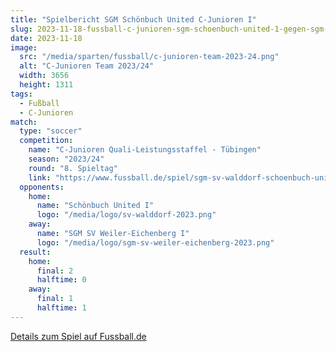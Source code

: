 ```yaml
---
title: "Spielbericht SGM Schönbuch United C-Junioren I"
slug: 2023-11-18-fussball-c-junioren-sgm-schoenbuch-united-1-gegen-sgm-sv-weiler-eichenberg-1
date: 2023-11-18
image:
  src: "/media/sparten/fussball/c-junioren-team-2023-24.png"
  alt: "C-Junioren Team 2023/24"
  width: 3656
  height: 1311
tags:
  - Fußball
  - C-Junioren
match:
  type: "soccer"
  competition:
    name: "C-Junioren Quali-Leistungsstaffel - Tübingen"
    season: "2023/24"
    round: "8. Spieltag"
    link: "https://www.fussball.de/spiel/sgm-sv-walddorf-schoenbuch-united-i-sgm-sv-weiler-eichenberg-i/-/spiel/02MSHA9IS8000000VS5489B4VV7JEO4N#!/"
  opponents:
    home:
      name: "Schönbuch United I"
      logo: "/media/logo/sv-walddorf-2023.png"
    away:
      name: "SGM SV Weiler-Eichenberg I"
      logo: "/media/logo/sgm-sv-weiler-eichenberg-2023.png"
  result:
    home:
      final: 2
      halftime: 0
    away:
      final: 1
      halftime: 1
---
```


[Details zum Spiel auf Fussball.de](https://www.fussball.de/spiel/sgm-sv-walddorf-schoenbuch-united-i-sgm-sv-weiler-eichenberg-i/-/spiel/02MSHA9IS8000000VS5489B4VV7JEO4N#!/)
